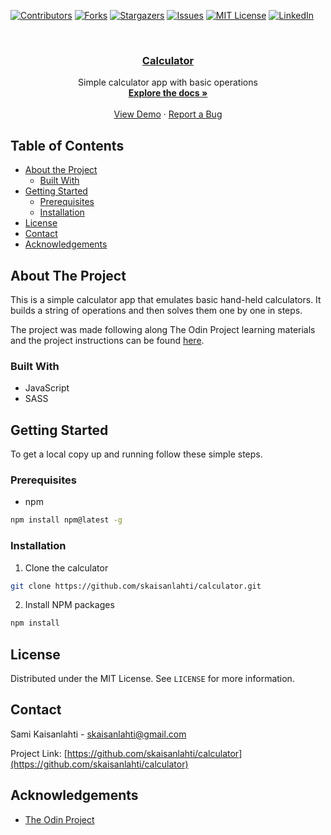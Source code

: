[![Contributors][contributors-shield]][contributors-url]
[![Forks][forks-shield]][forks-url]
[![Stargazers][stars-shield]][stars-url]
[![Issues][issues-shield]][issues-url]
[![MIT License][license-shield]][license-url]
[![LinkedIn][linkedin-shield]][linkedin-url]

<!-- PROJECT LOGO -->
<br />
<p align="center">
  <a href="https://github.com/skaisanlahti/calculator">
    <h3 align="center">Calculator</h3>
  </a>

  <p align="center">
    Simple calculator app with basic operations
    <br />
    <a href="https://github.com/skaisanlahti/calculator"><strong>Explore the docs »</strong></a>
    <br />
    <br />
    <a href="https://skaisanlahti.github.io/calculator/">View Demo</a>
    ·
    <a href="https://github.com/skaisanlahti/calculator/issues">Report a Bug</a>
  </p>
</p>

<!-- TABLE OF CONTENTS -->

## Table of Contents

- [About the Project](#about-the-project)
  - [Built With](#built-with)
- [Getting Started](#getting-started)
  - [Prerequisites](#prerequisites)
  - [Installation](#installation)
- [License](#license)
- [Contact](#contact)
- [Acknowledgements](#acknowledgements)

<!-- ABOUT THE PROJECT -->

## About The Project

This is a simple calculator app that emulates basic hand-held calculators. It builds a string of operations and then solves them one by one in steps.

The project was made following along The Odin Project learning materials and the project instructions can be found [here](https://www.theodinproject.com/courses/foundations/lessons/calculator).

### Built With

- JavaScript
- SASS

<!-- GETTING STARTED -->

## Getting Started

To get a local copy up and running follow these simple steps.

### Prerequisites

- npm

```sh
npm install npm@latest -g
```

### Installation

1. Clone the calculator

```sh
git clone https://github.com/skaisanlahti/calculator.git
```

2. Install NPM packages

```sh
npm install
```

<!-- USAGE EXAMPLES -->

<!-- ROADMAP -->

<!-- CONTRIBUTING -->

<!-- LICENSE -->

## License

Distributed under the MIT License. See `LICENSE` for more information.

<!-- CONTACT -->

## Contact

Sami Kaisanlahti - skaisanlahti@gmail.com

Project Link: [https://github.com/skaisanlahti/calculator](https://github.com/skaisanlahti/calculator)

<!-- ACKNOWLEDGEMENTS -->

## Acknowledgements

- [The Odin Project](https://www.theodinproject.com/)

<!-- MARKDOWN LINKS & IMAGES -->
<!-- https://www.markdownguide.org/basic-syntax/#reference-style-links -->

[contributors-shield]: https://img.shields.io/github/contributors/skaisanlahti/calculator.svg?style=flat-square
[contributors-url]: https://github.com/skaisanlahti/calculator/graphs/contributors
[forks-shield]: https://img.shields.io/github/forks/skaisanlahti/calculator.svg?style=flat-square
[forks-url]: https://github.com/skaisanlahti/calculator/network/members
[stars-shield]: https://img.shields.io/github/stars/skaisanlahti/calculator.svg?style=flat-square
[stars-url]: https://github.com/skaisanlahti/calculator/stargazers
[issues-shield]: https://img.shields.io/github/issues/skaisanlahti/calculator.svg?style=flat-square
[issues-url]: https://github.com/skaisanlahti/calculator/issues
[license-shield]: https://img.shields.io/github/license/skaisanlahti/calculator.svg?style=flat-square
[license-url]: https://github.com/skaisanlahti/calculator/blob/master/LICENSE.txt
[linkedin-shield]: https://img.shields.io/badge/-LinkedIn-black.svg?style=flat-square&logo=linkedin&colorB=555
[linkedin-url]: https://www.linkedin.com/in/sami-kaisanlahti-6587031a6/
[product-screenshot]: images/screenshot.png
